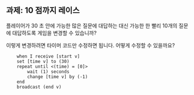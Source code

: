 ## 과제: 10 점까지 레이스

플레이어가 30 초 안에 가능한 많은 질문에 대답하는 대신 가능한 한 빨리 10개의 질문에 대답하도록 게임을 변경할 수 있습니까?

이렇게 변경하려면 타이머 코드만 수정하면 됩니다. 어떻게 수정할 수 있을까요?

```blocks3
    when I receive [start v]
    set [time v] to (30)
    repeat until <(time) = [0]>
        wait (1) seconds
        change [time v] by (-1)
    end
    broadcast (end v)
```